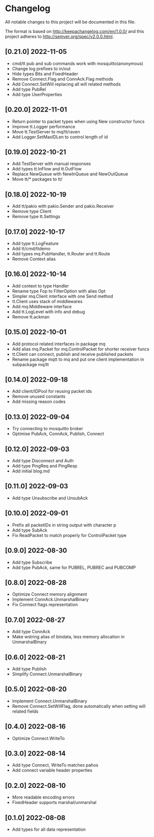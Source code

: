 # Changelog
All notable changes to this project will be documented in this file.

The format is based on http://keepachangelog.com/en/1.0.0/
and this project adheres to http://semver.org/spec/v2.0.0.html.

## [0.21.0] 2022-11-05

- cmd/tt pub and sub commands work with mosquitto(anonymous)
- Change log prefixes to in/out
- Hide types Bits and FixedHeader
- Remove Connect.Flag and ConnAck.Flag methods
- Add Connect.SetWill replacing all will related methods
- Add type PubRel
- Add type UserProperties

## [0.20.0] 2022-11-01

- Return pointer to packet types when using New constructor funcs
- Improve tt.Logger performance
- Move tt.TestServer to mq/tt/raven
- Add Logger.SetMaxIDLen to control length of id

## [0.19.0] 2022-10-21

- Add TestServer with manual responses
- Add types tt.InFlow and tt.OutFlow
- Replace NewQueue with NewInQueue and NewOutQueue
- Move tt/* packages to tt/

## [0.18.0] 2022-10-19

- Add tt/pakio with pakio.Sender and pakio.Receiver
- Remove type Client
- Remove type tt.Settings

## [0.17.0] 2022-10-17

- Add type tt.LogFeature
- Add tt/cmd/ttdemo
- Add types mq.PubHandler, tt.Router and tt.Route
- Remove Context alias

## [0.16.0] 2022-10-14

- Add context to type Handler
- Rename type Fop to FilterOption with alias Opt
- Simpler mq.Client interface with one Send method
- tt.Client uses stack of middlewares
- Add mq.Middleware interface
- Add tt.LogLevel with info and debug
- Remove tt.ackman

## [0.15.0] 2022-10-01

- Add protocol related interfaces in package mq
- Add alias mq.Packet for mq.ControlPacket for shorter receiver funcs
- tt.Client can connect, publish and receive published packets
- Rename package mqtt to mq and put one client implementation in
  subpackage mq/tt

## [0.14.0] 2022-09-18

- Add client/IDPool for reusing packet ids
- Remove unused constants
- Add missing reason codes

## [0.13.0] 2022-09-04

- Try connecting to mosquitto broker
- Optimise PubAck, ConnAck, Publish, Connect

## [0.12.0] 2022-09-03

- Add type Disconnect and Auth
- Add type PingReq and PingResp
- Add initial blog.md

## [0.11.0] 2022-09-03

- Add type Unsubscribe and UnsubAck

## [0.10.0] 2022-09-01

- Prefix all packetIDs in string output with character p
- Add type SubAck
- Fix ReadPacket to match properly for ControlPacket type

## [0.9.0] 2022-08-30

- Add type Subscribe
- Add type PubAck, same for PUBREL, PUBREC and PUBCOMP

## [0.8.0] 2022-08-28

- Optimize Connect memory alignment
- Implement ConnAck.UnmarshalBinary
- Fix Connect flags representation

## [0.7.0] 2022-08-27

- Add type ConnAck
- Make wstring alias of bindata, less memory allocation in
  UnmarshalBinary

## [0.6.0] 2022-08-21

- Add type Publish
- Simplify Connect.UnmarshalBinary

## [0.5.0] 2022-08-20

- Implement Connect.UnmarshalBinary
- Remove Connect.SetWillFlag, done automatically when setting will
  related fields

## [0.4.0] 2022-08-16

- Optimize Connect.WriteTo 

## [0.3.0] 2022-08-14

- Add type Connect, WriteTo matches pahos
- Add connect variable header properties

## [0.2.0] 2022-08-10

- More readable encoding errors
- FixedHeader supports marshal/unmarshal

## [0.1.0] 2022-08-08

- Add types for all data representation

